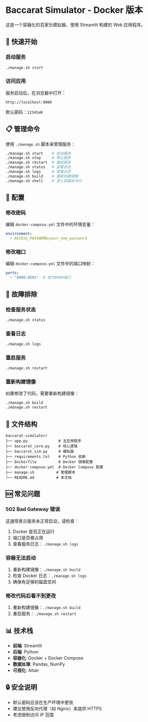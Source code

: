 # Baccarat Simulator - Docker 版本

这是一个容器化的百家乐模拟器，使用 Streamlit 构建的 Web 应用程序。

## 🚀 快速开始

### 启动服务
```bash
./manage.sh start
```

### 访问应用
服务启动后，在浏览器中打开：
```
http://localhost:9006
```

默认密码：`12345aB`

## 📋 管理命令

使用 `./manage.sh` 脚本来管理服务：

```bash
./manage.sh start    # 启动服务
./manage.sh stop     # 停止服务
./manage.sh restart  # 重启服务
./manage.sh status   # 查看状态
./manage.sh logs     # 查看日志
./manage.sh build    # 重新构建镜像
./manage.sh shell    # 进入容器命令行
```

## 🔧 配置

### 修改密码
编辑 `docker-compose.yml` 文件中的环境变量：
```yaml
environment:
  - ACCESS_PASSWORD=your_new_password
```

### 修改端口
编辑 `docker-compose.yml` 文件中的端口映射：
```yaml
ports:
  - "8080:8501"  # 改为8080端口
```

## 🐛 故障排除

### 检查服务状态
```bash
./manage.sh status
```

### 查看日志
```bash
./manage.sh logs
```

### 重启服务
```bash
./manage.sh restart
```

### 重新构建镜像
如果修改了代码，需要重新构建镜像：
```bash
./manage.sh build
./manage.sh restart
```

## 📁 文件结构

```
baccarat-simulator/
├── app.py              # 主应用程序
├── baccarat_core.py    # 核心逻辑
├── baccarat_sim.py     # 模拟器
├── requirements.txt    # Python 依赖
├── Dockerfile          # Docker 镜像配置
├── docker-compose.yml  # Docker Compose 配置
├── manage.sh          # 管理脚本
└── README.md          # 本文档
```

## 🆘 常见问题

### 502 Bad Gateway 错误
这通常表示服务未正常启动，请检查：
1. Docker 是否正在运行
2. 端口是否被占用
3. 查看服务日志：`./manage.sh logs`

### 容器无法启动
1. 重新构建镜像：`./manage.sh build`
2. 检查 Docker 日志：`./manage.sh logs`
3. 确保有足够的磁盘空间

### 修改代码后看不到更改
1. 重新构建镜像：`./manage.sh build`
2. 重启服务：`./manage.sh restart`

## 📊 技术栈

- **前端**: Streamlit
- **后端**: Python
- **容器化**: Docker + Docker Compose
- **数据处理**: Pandas, NumPy
- **可视化**: Altair

## 🔒 安全说明

- 默认密码应该在生产环境中更改
- 建议使用反向代理（如 Nginx）来提供 HTTPS
- 考虑限制访问 IP 范围
